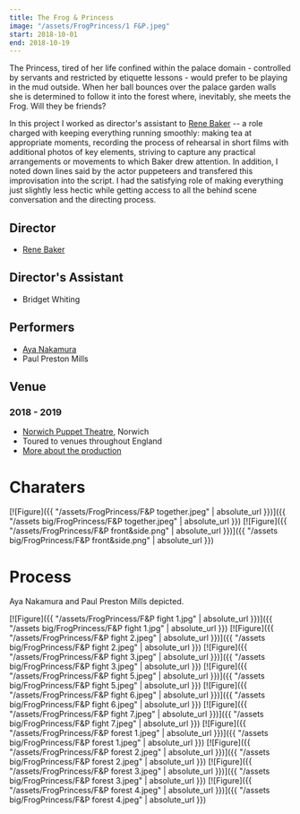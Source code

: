 ```yaml
---
title: The Frog & Princess
image: "/assets/FrogPrincess/1 F&P.jpeg"
start: 2018-10-01
end: 2018-10-19
---
```


The Princess, tired of her life confined within the palace domain - controlled by servants and restricted by etiquette lessons - would prefer to be playing in the mud outside. When her ball bounces over the palace garden walls she is determined to follow it into the forest where, inevitably, she meets the Frog. Will they be friends?

In this project I worked as director's assistant to [Rene Baker](https://renebaker.org) -- a role charged with keeping everything running smoothly: making tea at appropriate moments, recording the process of rehearsal in short films with additional photos of key elements, striving to capture any practical arrangements or movements to which Baker drew attention. In addition, I noted down lines said by the actor puppeteers and transfered this improvisation into the script. I had the satisfying role of making everything just slightly less hectic while getting access to all the behind scene conversation and the directing process.

## Director

- [Rene Baker](https://renebaker.org)

## Director's Assistant

- Bridget Whiting

## Performers

- [Aya Nakamura](http://www.ayanakamura.com/home)
- Paul Preston Mills

## Venue

### 2018 - 2019

- [Norwich Puppet Theatre](https://www.puppettheatre.co.uk), Norwich
- Toured to venues throughout England
- [More about the production](http://www.puppettheatre.co.uk/whats-on/puppetry/frog-and-princess)

# Charaters

[![Figure]({{ "/assets/FrogPrincess/F&P together.jpeg" | absolute_url }})]({{ "/assets big/FrogPrincess/F&P together.jpeg" | absolute_url }})
[![Figure]({{ "/assets/FrogPrincess/F&P front&side.png" | absolute_url }})]({{ "/assets big/FrogPrincess/F&P front&side.png" | absolute_url }})

# Process

Aya Nakamura and Paul Preston Mills depicted.

[![Figure]({{ "/assets/FrogPrincess/F&P fight 1.jpg" | absolute_url }})]({{ "/assets big/FrogPrincess/F&P fight 1.jpg" | absolute_url }})
[![Figure]({{ "/assets/FrogPrincess/F&P fight 2.jpeg" | absolute_url }})]({{ "/assets big/FrogPrincess/F&P fight 2.jpeg" | absolute_url }})
[![Figure]({{ "/assets/FrogPrincess/F&P fight 3.jpeg" | absolute_url }})]({{ "/assets big/FrogPrincess/F&P fight 3.jpeg" | absolute_url }})
[![Figure]({{ "/assets/FrogPrincess/F&P fight 5.jpeg" | absolute_url }})]({{ "/assets big/FrogPrincess/F&P fight 5.jpeg" | absolute_url }})
[![Figure]({{ "/assets/FrogPrincess/F&P fight 6.jpeg" | absolute_url }})]({{ "/assets big/FrogPrincess/F&P fight 6.jpeg" | absolute_url }})
[![Figure]({{ "/assets/FrogPrincess/F&P fight 7.jpeg" | absolute_url }})]({{ "/assets big/FrogPrincess/F&P fight 7.jpeg" | absolute_url }})
[![Figure]({{ "/assets/FrogPrincess/F&P forest 1.jpeg" | absolute_url }})]({{ "/assets big/FrogPrincess/F&P forest 1.jpeg" | absolute_url }})
[![Figure]({{ "/assets/FrogPrincess/F&P forest 2.jpeg" | absolute_url }})]({{ "/assets big/FrogPrincess/F&P forest 2.jpeg" | absolute_url }})
[![Figure]({{ "/assets/FrogPrincess/F&P forest 3.jpeg" | absolute_url }})]({{ "/assets big/FrogPrincess/F&P forest 3.jpeg" | absolute_url }})
[![Figure]({{ "/assets/FrogPrincess/F&P forest 4.jpeg" | absolute_url }})]({{ "/assets big/FrogPrincess/F&P forest 4.jpeg" | absolute_url }})

